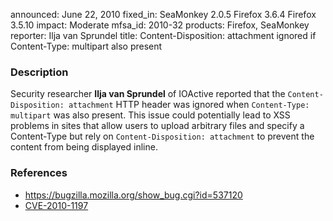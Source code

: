 announced: June 22, 2010
fixed_in: SeaMonkey 2.0.5
          Firefox 3.6.4
          Firefox 3.5.10
impact: Moderate
mfsa_id: 2010-32
products: Firefox, SeaMonkey
reporter: Ilja van Sprundel
title: Content-Disposition: attachment ignored if Content-Type: multipart also present

<h3>Description</h3>

<p>Security researcher <strong>Ilja van Sprundel</strong> of IOActive
reported that the <code>Content-Disposition: attachment</code> HTTP
header was ignored when <code>Content-Type: multipart</code> was also
present.  This issue could potentially lead to XSS problems in sites
that allow users to upload arbitrary files and specify a Content-Type
but rely on <code>Content-Disposition: attachment</code> to prevent
the content from being displayed inline.</p>

<h3>References</h3>

<ul>
  <li><a href="https://bugzilla.mozilla.org/show_bug.cgi?id=537120">https://bugzilla.mozilla.org/show_bug.cgi?id=537120</a></li>
  <li><a class="ex-ref" href="http://cve.mitre.org/cgi-bin/cvename.cgi?name=CVE-2010-1197">CVE-2010-1197</a></li>
</ul>




